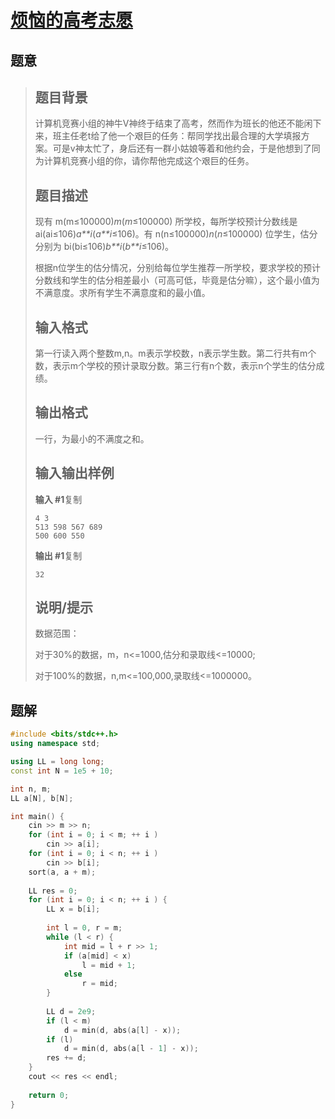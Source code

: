 #  [烦恼的高考志愿](https://www.luogu.com.cn/problem/P1678)

## 题意

>   ## 题目背景
>
>   计算机竞赛小组的神牛V神终于结束了高考，然而作为班长的他还不能闲下来，班主任老t给了他一个艰巨的任务：帮同学找出最合理的大学填报方案。可是v神太忙了，身后还有一群小姑娘等着和他约会，于是他想到了同为计算机竞赛小组的你，请你帮他完成这个艰巨的任务。
>
>   ## 题目描述
>
>   现有 m(m≤100000)*m*(*m*≤100000) 所学校，每所学校预计分数线是 ai(ai≤106)*a**i*(*a**i*≤106)。有 n(n≤100000)*n*(*n*≤100000) 位学生，估分分别为 bi(bi≤106)*b**i*(*b**i*≤106)。
>
>   根据n位学生的估分情况，分别给每位学生推荐一所学校，要求学校的预计分数线和学生的估分相差最小（可高可低，毕竟是估分嘛），这个最小值为不满意度。求所有学生不满意度和的最小值。
>
>   ## 输入格式
>
>   第一行读入两个整数m,n。m表示学校数，n表示学生数。第二行共有m个数，表示m个学校的预计录取分数。第三行有n个数，表示n个学生的估分成绩。
>
>   ## 输出格式
>
>   一行，为最小的不满度之和。
>
>   ## 输入输出样例
>
>   **输入 #1**复制
>
>   ```
>   4 3
>   513 598 567 689
>   500 600 550
>   ```
>
>   **输出 #1**复制
>
>   ```
>   32
>   ```
>
>   ## 说明/提示
>
>   数据范围：
>
>   对于30%的数据，m，n<=1000,估分和录取线<=10000;
>
>   对于100%的数据，n,m<=100,000,录取线<=1000000。

## 题解



```c++
#include <bits/stdc++.h>
using namespace std;

using LL = long long;
const int N = 1e5 + 10;

int n, m;
LL a[N], b[N];

int main() {
    cin >> m >> n;
    for (int i = 0; i < m; ++ i )
        cin >> a[i];
    for (int i = 0; i < n; ++ i )
        cin >> b[i];
    sort(a, a + m);
    
    LL res = 0;
    for (int i = 0; i < n; ++ i ) {
        LL x = b[i];
        
        int l = 0, r = m;
        while (l < r) {
            int mid = l + r >> 1;
            if (a[mid] < x)
                l = mid + 1;
            else
                r = mid;
        }
        
        LL d = 2e9;
        if (l < m)
            d = min(d, abs(a[l] - x));
        if (l)
            d = min(d, abs(a[l - 1] - x));
        res += d;
    }
    cout << res << endl;
    
    return 0;
}
```



```python3

```

